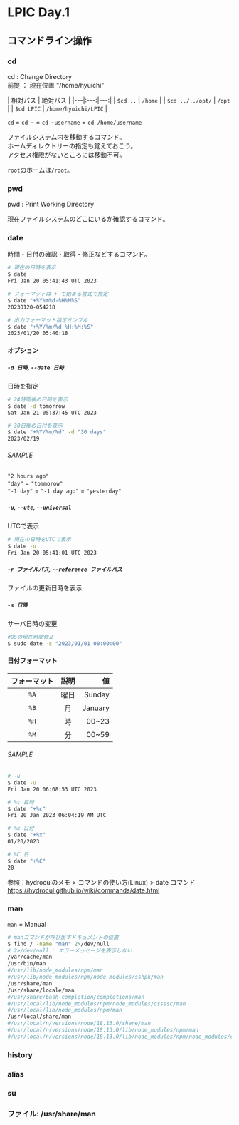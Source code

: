 ﻿
# LPIC Day.1
## コマンドライン操作
### cd
cd : Change Directory  
前提 ： 現在位置 "/home/hyuichi"

 | 相対パス | 絶対パス |
 |---|:---:|---:|
 | `$cd ..` | `/home` |
 | `$cd ../../opt/` | `/opt` |
 | `$cd LPIC` | `/home/hyuichi/LPIC` |

 `cd` = `cd ~` = `cd ~username` = `cd /home/username`

 ファイルシステム内を移動するコマンド。  
 ホームディレクトリーの指定も覚えておこう。  
 アクセス権限がないところには移動不可。

  `root`のホームは`/root`。


### pwd
pwd : Print Working Directory

現在ファイルシステムのどこにいるか確認するコマンド。


### date
時間・日付の確認・取得・修正などするコマンド。


```bash
# 現在の日時を表示
$ date
Fri Jan 20 05:41:43 UTC 2023

# フォーマットは + で始まる書式で指定
$ date "+%Y%m%d-%H%M%S"
20230120-054218

# 出力フォーマット指定サンプル
$ date "+%Y/%m/%d %H:%M:%S"
2023/01/20 05:40:18
```

#### オプション

##### `-d 日時`, `--date 日時`

日時を指定

```bash
# 24時間後の日時を表示
$ date -d tomorrow
Sat Jan 21 05:37:45 UTC 2023

# 30日後の日付を表示
$ date "+%Y/%m/%d" -d "30 days"
2023/02/19
```
###### SAMPLE
`"2 hours ago"`  
`"day"` = `"tommorow"`  
`"-1 day"` = `"-1 day ago"` = `"yesterday"`

##### `-u`, `--utc`, `--universal`

UTCで表示

```bash
# 現在の日時をUTCで表示
$ date -u
Fri Jan 20 05:41:01 UTC 2023
```

##### `-r ファイルパス`, `--reference ファイルパス`

ファイルの更新日時を表示

##### `-s 日時`

サーバ日時の変更

```bash
#OSの現在時間修正
$ sudo date -s "2023/01/01 00:00:00"
```
#### 日付フォーマット

フォーマット|説明|値
:---:|:----:|---:
`%A`|曜日|Sunday
`%B`|月|January
`%H`|時|00~23
`%M`|分|00~59

###### SAMPLE
```bash
# -u
$ date -u
Fri Jan 20 06:08:53 UTC 2023

# %c 日時
$ date "+%c"
Fri 20 Jan 2023 06:04:19 AM UTC

# %x 日付
$ date "+%x"
01/20/2023

# %C 日
$ date "+%C"
20
```

参照：hydroculのメモ > コマンドの使い方(Linux) > date コマンド
https://hydrocul.github.io/wiki/commands/date.html

### man
`man` = Manual

```bash
# manコマンドが呼び出すドキュメントの位置
$ find / -name "man" 2>/dev/null
# 2>/dev/null : エラーメッセージを表示しない
/var/cache/man
/usr/bin/man
#/usr/lib/node_modules/npm/man
#/usr/lib/node_modules/npm/node_modules/sshpk/man
/usr/share/man
/usr/share/locale/man
#/usr/share/bash-completion/completions/man
#/usr/local/lib/node_modules/npm/node_modules/cssesc/man
#/usr/local/lib/node_modules/npm/man
/usr/local/share/man
#/usr/local/n/versions/node/18.13.0/share/man
#/usr/local/n/versions/node/18.13.0/lib/node_modules/npm/man
#/usr/local/n/versions/node/18.13.0/lib/node_modules/npm/node_modules/cssesc/man
```

### history
### alias
### su
### ファイル: /usr/share/man

